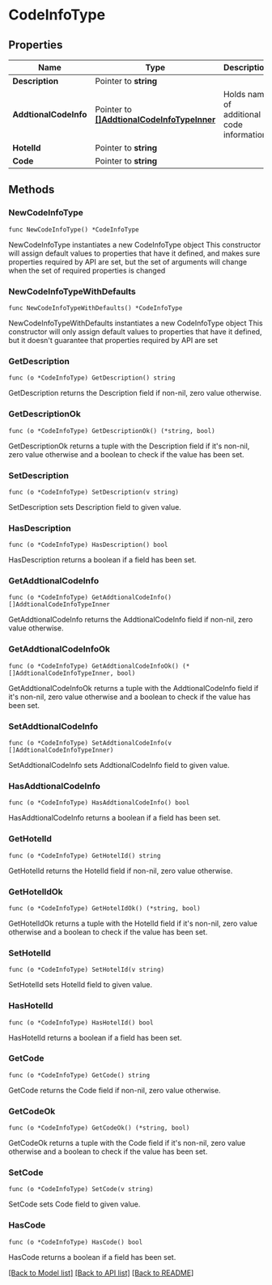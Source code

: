 # CodeInfoType

## Properties

Name | Type | Description | Notes
------------ | ------------- | ------------- | -------------
**Description** | Pointer to **string** |  | [optional] 
**AddtionalCodeInfo** | Pointer to [**[]AddtionalCodeInfoTypeInner**](AddtionalCodeInfoTypeInner.md) | Holds name of additional code information | [optional] 
**HotelId** | Pointer to **string** |  | [optional] 
**Code** | Pointer to **string** |  | [optional] 

## Methods

### NewCodeInfoType

`func NewCodeInfoType() *CodeInfoType`

NewCodeInfoType instantiates a new CodeInfoType object
This constructor will assign default values to properties that have it defined,
and makes sure properties required by API are set, but the set of arguments
will change when the set of required properties is changed

### NewCodeInfoTypeWithDefaults

`func NewCodeInfoTypeWithDefaults() *CodeInfoType`

NewCodeInfoTypeWithDefaults instantiates a new CodeInfoType object
This constructor will only assign default values to properties that have it defined,
but it doesn't guarantee that properties required by API are set

### GetDescription

`func (o *CodeInfoType) GetDescription() string`

GetDescription returns the Description field if non-nil, zero value otherwise.

### GetDescriptionOk

`func (o *CodeInfoType) GetDescriptionOk() (*string, bool)`

GetDescriptionOk returns a tuple with the Description field if it's non-nil, zero value otherwise
and a boolean to check if the value has been set.

### SetDescription

`func (o *CodeInfoType) SetDescription(v string)`

SetDescription sets Description field to given value.

### HasDescription

`func (o *CodeInfoType) HasDescription() bool`

HasDescription returns a boolean if a field has been set.

### GetAddtionalCodeInfo

`func (o *CodeInfoType) GetAddtionalCodeInfo() []AddtionalCodeInfoTypeInner`

GetAddtionalCodeInfo returns the AddtionalCodeInfo field if non-nil, zero value otherwise.

### GetAddtionalCodeInfoOk

`func (o *CodeInfoType) GetAddtionalCodeInfoOk() (*[]AddtionalCodeInfoTypeInner, bool)`

GetAddtionalCodeInfoOk returns a tuple with the AddtionalCodeInfo field if it's non-nil, zero value otherwise
and a boolean to check if the value has been set.

### SetAddtionalCodeInfo

`func (o *CodeInfoType) SetAddtionalCodeInfo(v []AddtionalCodeInfoTypeInner)`

SetAddtionalCodeInfo sets AddtionalCodeInfo field to given value.

### HasAddtionalCodeInfo

`func (o *CodeInfoType) HasAddtionalCodeInfo() bool`

HasAddtionalCodeInfo returns a boolean if a field has been set.

### GetHotelId

`func (o *CodeInfoType) GetHotelId() string`

GetHotelId returns the HotelId field if non-nil, zero value otherwise.

### GetHotelIdOk

`func (o *CodeInfoType) GetHotelIdOk() (*string, bool)`

GetHotelIdOk returns a tuple with the HotelId field if it's non-nil, zero value otherwise
and a boolean to check if the value has been set.

### SetHotelId

`func (o *CodeInfoType) SetHotelId(v string)`

SetHotelId sets HotelId field to given value.

### HasHotelId

`func (o *CodeInfoType) HasHotelId() bool`

HasHotelId returns a boolean if a field has been set.

### GetCode

`func (o *CodeInfoType) GetCode() string`

GetCode returns the Code field if non-nil, zero value otherwise.

### GetCodeOk

`func (o *CodeInfoType) GetCodeOk() (*string, bool)`

GetCodeOk returns a tuple with the Code field if it's non-nil, zero value otherwise
and a boolean to check if the value has been set.

### SetCode

`func (o *CodeInfoType) SetCode(v string)`

SetCode sets Code field to given value.

### HasCode

`func (o *CodeInfoType) HasCode() bool`

HasCode returns a boolean if a field has been set.


[[Back to Model list]](../README.md#documentation-for-models) [[Back to API list]](../README.md#documentation-for-api-endpoints) [[Back to README]](../README.md)


